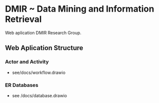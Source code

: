 # DMIR ~ Data Mining and Information Retrieval

Web aplication DMIR Research Group.

## Web Aplication Structure

### Actor and Activity

- see/docs/workflow.drawio

### ER Databases

- see /docs/database.drawio
